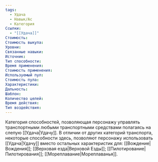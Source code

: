 ```yaml
---
tags:
  - Удача
  - Навык/Ас
  - Категория
Ссылки:
  - "[[Удача]]"
Стоимость:
Стоимость выкупа:
Уровни:
Связанные навыки:
Источник:
Тип способности:
Время применения:
Стоимость применения:
Используемый пул:
Стоимость пула:
Характеристики:
Дальность:
Шаблон:
Количество целей:
Время действия:
Тип воздействия:
---
```

Категория способностей, позволяющая персонажу управлять транспортными любыми транспортными средствами полагаясь на слепую [[Удача|Удачу]]. В отличии от других категорий транспорта, некоторые способности здесь, позволяют персонажу использовать [[Удача|Удачу]] вместо остальных характеристик для: [[Вождение|Вождения]];  [[Верховая езда|Верховой Езды]]; [[Пилотирование|Пилотирования]]; [[Мореплавание|Мореплаванья]]. 